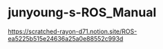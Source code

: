 # junyoung-s-ROS_Manual
https://scratched-rayon-d71.notion.site/ROS-ea5225b515e24636a25a0e88552c993d

